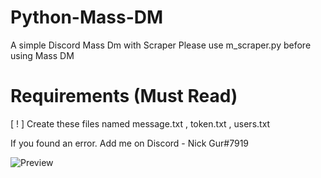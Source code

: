 # Python-Mass-DM
A simple Discord Mass Dm with Scraper
Please use m_scraper.py before using Mass DM

# Requirements (Must Read)
[ ! ] Create these files named message.txt , token.txt , users.txt

If you found an error. Add me on Discord - Nick Gur#7919

![Preview](https://media.discordapp.net/attachments/922303936705220679/922321181217001553/unknown.png)
